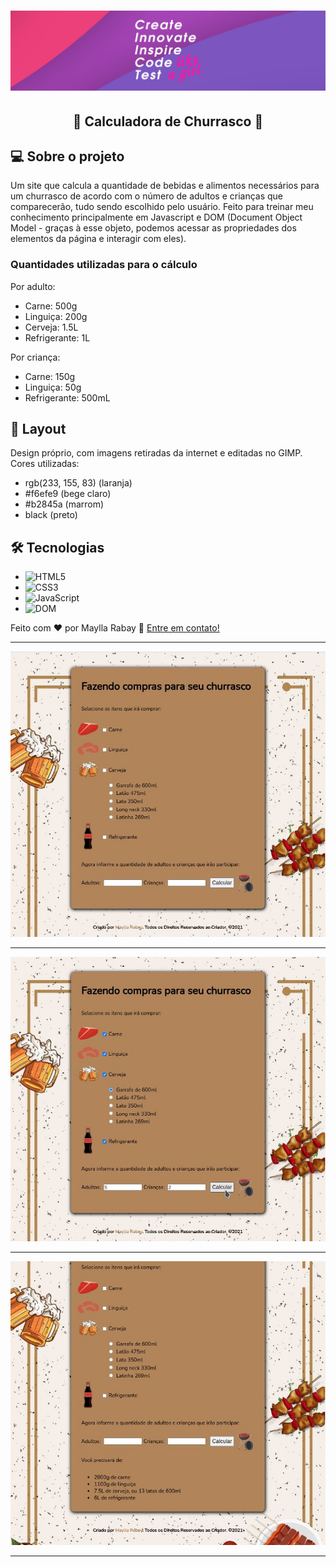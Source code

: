 <h1 align="center">
  <img src="./images/banner.png" />
</h1>

<h2 align="center"> 
	🚀 Calculadora de Churrasco 🚀
</h2>

## 💻 Sobre o projeto
  Um site que calcula a quantidade de bebidas e alimentos necessários para um churrasco de acordo com o número de adultos e crianças que comparecerão, tudo sendo escolhido pelo usuário. Feito para treinar meu conhecimento principalmente em Javascript e DOM (Document Object Model - graças à esse objeto, podemos acessar as propriedades dos elementos da página e interagir com eles).

### Quantidades utilizadas para o cálculo
  <p>Por adulto:</p>
  <ul>
    <li>Carne: 500g</li>
    <li>Linguiça: 200g</li>
    <li>Cerveja: 1.5L</li>
    <li>Refrigerante: 1L</li>
  </ul>

  <p>Por criança:</p>
  <ul>
    <li>Carne: 150g</li>
    <li>Linguiça: 50g</li>
    <li>Refrigerante: 500mL</li>
  </ul>

## 🎨 Layout
  Design próprio, com imagens retiradas da internet e editadas no GIMP. Cores utilizadas:
  - rgb(233, 155, 83) (laranja)
  - #f6efe9 (bege claro)
  - #b2845a (marrom)
  - black (preto)

## 🛠 Tecnologias
  - ![HTML5](https://img.shields.io/badge/-HTML5-red)
  - ![CSS3](https://img.shields.io/badge/-CSS3-blue)
  - ![JavaScript](https://img.shields.io/badge/-JavaScript-orange)
  - ![DOM](https://img.shields.io/badge/-DOM-lightgrey)

Feito com ❤️ por Maylla Rabay 👋 [Entre em contato!](https://www.linkedin.com/in/mayllarabay/)

<hr />

<img src="images/screen-1.jpg">

<hr />

<img src="images/screen-2.jpg">

<hr />

<img src="images/screen-3.jpg">

<hr />